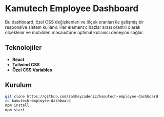 # Kamutech Employee Dashboard

Bu dashboard, özel CSS değişkenleri ve ölçek oranları ile gelişmiş bir responsive sistem kullanır. Her element cihazlar arası orantılı olarak ölçeklenir ve mobilden masaüstüne optimal kullanıcı deneyimi sağlar.

## Teknolojiler

- **React**
- **Tailwind CSS**
- **Özel CSS Variables**

## Kurulum

```bash
git clone https://github.com/iambeyzadeniz/kamutech-employee-dashboard.git
cd kamutech-employee-dashboard
npm install
npm start
